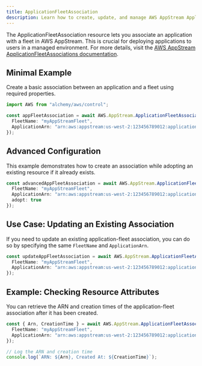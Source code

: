 ```yaml
---
title: ApplicationFleetAssociation
description: Learn how to create, update, and manage AWS AppStream ApplicationFleetAssociations using Alchemy Cloud Control.
---
```



The ApplicationFleetAssociation resource lets you associate an application with a fleet in AWS AppStream. This is crucial for deploying applications to users in a managed environment. For more details, visit the [AWS AppStream ApplicationFleetAssociations documentation](https://docs.aws.amazon.com/appstream/latest/userguide/).

## Minimal Example

Create a basic association between an application and a fleet using required properties.

```ts
import AWS from "alchemy/aws/control";

const appFleetAssociation = await AWS.AppStream.ApplicationFleetAssociation("appFleetAssociation", {
  FleetName: "myAppStreamFleet",
  ApplicationArn: "arn:aws:appstream:us-west-2:123456789012:application/myApplication"
});
```

## Advanced Configuration

This example demonstrates how to create an association while adopting an existing resource if it already exists.

```ts
const advancedAppFleetAssociation = await AWS.AppStream.ApplicationFleetAssociation("advancedAppFleetAssociation", {
  FleetName: "myAppStreamFleet",
  ApplicationArn: "arn:aws:appstream:us-west-2:123456789012:application/myApplication",
  adopt: true
});
```

## Use Case: Updating an Existing Association

If you need to update an existing application-fleet association, you can do so by specifying the same `FleetName` and `ApplicationArn`.

```ts
const updateAppFleetAssociation = await AWS.AppStream.ApplicationFleetAssociation("updateAppFleetAssociation", {
  FleetName: "myAppStreamFleet",
  ApplicationArn: "arn:aws:appstream:us-west-2:123456789012:application/myApplication"
});
```

## Example: Checking Resource Attributes

You can retrieve the ARN and creation times of the application-fleet association after it has been created.

```ts
const { Arn, CreationTime } = await AWS.AppStream.ApplicationFleetAssociation("appFleetAssociation", {
  FleetName: "myAppStreamFleet",
  ApplicationArn: "arn:aws:appstream:us-west-2:123456789012:application/myApplication"
});

// Log the ARN and creation time
console.log(`ARN: ${Arn}, Created At: ${CreationTime}`);
```
